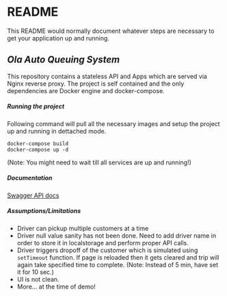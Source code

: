 # README #

This README would normally document whatever steps are necessary to get your application up and running.

## *Ola Auto Queuing System* ##

This repository contains a stateless API and Apps which are served via Nginx reverse proxy. The project is self contained and the only dependencies are Docker engine and docker-compose.

##### Running the project #####
Following command will pull all the necessary images and setup the project up and running in dettached mode.

`docker-compose build`<br/>
`docker-compose up -d`<br/>

(Note: You might need to wait till all services are up and running!)

##### Documentation #####

[Swagger API docs](http://localhost/api/v0/docs/)

##### Assumptions/Limitations #####

* Driver can pickup multiple customers at a time
* Driver null value sanity has not been done. Need to add driver name
  in order to store it in localstorage and perform proper API calls.
* Driver triggers dropoff of the customer which is simulated using
  `setTimeout` function. If page is reloaded then it gets cleared
  and trip will again take specified time to complete.
  (Note: Instead of 5 min, have set it for 10 sec.)
* UI is not clean.
* More... at the time of demo!
